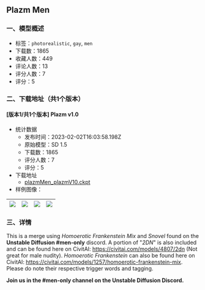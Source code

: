 ## Plazm Men
### 一、模型概述

- 标签：`photorealistic`, `gay`, `men`
- 下载数：1865
- 收藏人数：449
- 评论人数：13
- 评分人数：7
- 评分：5

### 二、下载地址（共1个版本）

#### [版本1/共1个版本] Plazm v1.0

- 统计数据
  - 发布时间：2023-02-02T16:03:58.198Z
  - 原始模型：SD 1.5
  - 下载数：1865
  - 评分人数：7
  - 评分：5
- 下载地址
  - [plazmMen_plazmV10.ckpt](https://civitai.com/api/download/models/7373)
- 样例图像：

| <img src="https://image.civitai.com/xG1nkqKTMzGDvpLrqFT7WA/d8a56804-ecdf-4c1e-1109-12447689e000/width=450/68567.jpeg" /> | <img src="https://image.civitai.com/xG1nkqKTMzGDvpLrqFT7WA/b66dfb84-942c-4bdd-888d-3856b6d4ce00/width=450/68572.jpeg" /> | <img src="https://image.civitai.com/xG1nkqKTMzGDvpLrqFT7WA/5859cfb6-7932-4c59-b84e-7e9033fbe000/width=450/68573.jpeg" /> | <img src="https://image.civitai.com/xG1nkqKTMzGDvpLrqFT7WA/c5d2b8c7-d807-4307-c341-698d5d5cd200/width=450/68576.jpeg" /> |
| ---- | ---- | ---- | ---- |


### 三、详情
<p>This is a merge using <em>Homoerotic Frankenstein Mix</em> and <em>Snovel</em> found on the <strong>Unstable Diffusion #men-only</strong> discord. A portion of "<em>2DN</em>" is also included and can be found here on CivitAI: <a target="_blank" rel="ugc" href="https://civitai.com/models/4807/2dn">https://civitai.com/models/4807/2dn</a> (Not great for male nudity). <em>Homoerotic Frankenstein</em> can also be found here on CivitAI: <a target="_blank" rel="ugc" href="https://civitai.com/models/1257/homoerotic-frankenstein-mix">https://civitai.com/models/1257/homoerotic-frankenstein-mix</a>. Please do note their respective trigger words and tagging.</p><p><strong>Join us in the #men-only channel on the Unstable Diffusion Discord.</strong></p>